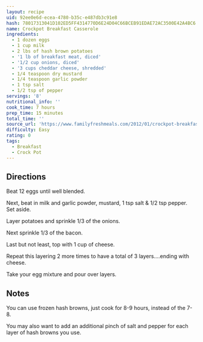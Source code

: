 ```yaml
---
layout: recipe
uid: 92ee0e6d-ecea-4780-b35c-e487db3c91e8
hash: 78017313041D102ED5FF4314770D6E24D04C66BCEB91EDAE72AC3500E42A4BC6
name: Crockpot Breakfast Casserole
ingredients:
  - 1 dozen eggs
  - 1 cup milk
  - 2 lbs of hash brown potatoes
  - '1 lb of breakfast meat, diced'
  - '1/2 cup onions, diced'
  - '3 cups cheddar cheese, shredded'
  - 1/4 teaspoon dry mustard
  - 1/4 teaspoon garlic powder
  - 1 tsp salt
  - 1/2 tsp of pepper
servings: '8'
nutritional_info: ''
cook_time: 7 hours
prep_time: 15 minutes
total_time: ''
source_url: 'https://www.familyfreshmeals.com/2012/01/crockpot-breakfast-casserole.html'
difficulty: Easy
rating: 0
tags:
  - Breakfast
  - Crock Pot
---
```


## Directions

Beat 12 eggs until well blended.

Next, beat in milk and garlic powder, mustard, 1 tsp salt & 1/2 tsp pepper. Set aside.

Layer potatoes and sprinkle 1/3 of the onions.

Next sprinkle 1/3 of the bacon.

Last but not least, top with 1 cup of cheese.

Repeat this layering 2 more times to have a total of 3 layers....ending with cheese.

Take your egg mixture and pour over layers.
## Notes

You can use frozen hash browns, just cook for 8-9 hours, instead of the 7-8.

You may also want to add an additional pinch of salt and pepper for each layer of hash browns you use.
